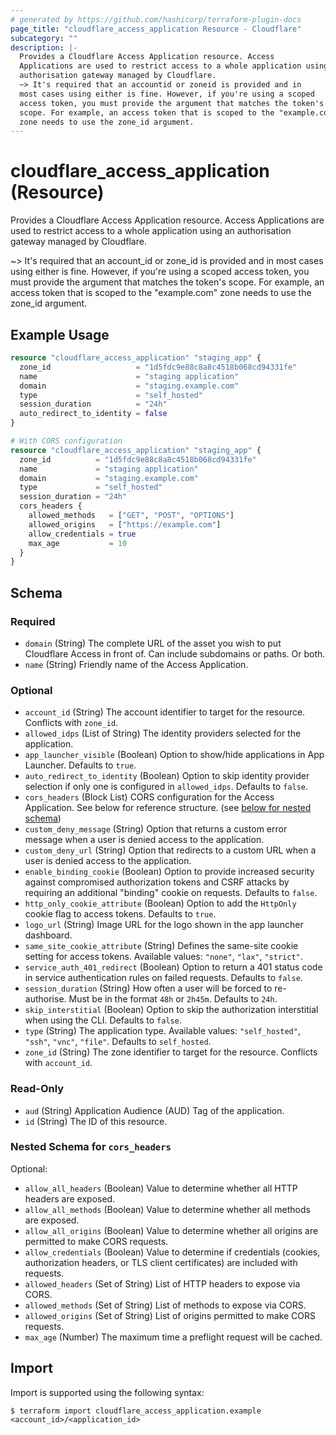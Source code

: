 ```yaml
---
# generated by https://github.com/hashicorp/terraform-plugin-docs
page_title: "cloudflare_access_application Resource - Cloudflare"
subcategory: ""
description: |-
  Provides a Cloudflare Access Application resource. Access
  Applications are used to restrict access to a whole application using an
  authorisation gateway managed by Cloudflare.
  ~> It's required that an accountid or zoneid is provided and in
  most cases using either is fine. However, if you're using a scoped
  access token, you must provide the argument that matches the token's
  scope. For example, an access token that is scoped to the "example.com"
  zone needs to use the zone_id argument.
---
```


# cloudflare_access_application (Resource)

Provides a Cloudflare Access Application resource. Access
Applications are used to restrict access to a whole application using an
authorisation gateway managed by Cloudflare.

~> It's required that an account_id or zone_id is provided and in
most cases using either is fine. However, if you're using a scoped
access token, you must provide the argument that matches the token's
scope. For example, an access token that is scoped to the "example.com"
zone needs to use the zone_id argument.

## Example Usage

```terraform
resource "cloudflare_access_application" "staging_app" {
  zone_id                   = "1d5fdc9e88c8a8c4518b068cd94331fe"
  name                      = "staging application"
  domain                    = "staging.example.com"
  type                      = "self_hosted"
  session_duration          = "24h"
  auto_redirect_to_identity = false
}

# With CORS configuration
resource "cloudflare_access_application" "staging_app" {
  zone_id          = "1d5fdc9e88c8a8c4518b068cd94331fe"
  name             = "staging application"
  domain           = "staging.example.com"
  type             = "self_hosted"
  session_duration = "24h"
  cors_headers {
    allowed_methods   = ["GET", "POST", "OPTIONS"]
    allowed_origins   = ["https://example.com"]
    allow_credentials = true
    max_age           = 10
  }
}
```

<!-- schema generated by tfplugindocs -->
## Schema

### Required

- `domain` (String) The complete URL of the asset you wish to put Cloudflare Access in front of. Can include subdomains or paths. Or both.
- `name` (String) Friendly name of the Access Application.

### Optional

- `account_id` (String) The account identifier to target for the resource. Conflicts with `zone_id`.
- `allowed_idps` (List of String) The identity providers selected for the application.
- `app_launcher_visible` (Boolean) Option to show/hide applications in App Launcher. Defaults to `true`.
- `auto_redirect_to_identity` (Boolean) Option to skip identity provider selection if only one is configured in `allowed_idps`. Defaults to `false`.
- `cors_headers` (Block List) CORS configuration for the Access Application. See below for reference structure. (see [below for nested schema](#nestedblock--cors_headers))
- `custom_deny_message` (String) Option that returns a custom error message when a user is denied access to the application.
- `custom_deny_url` (String) Option that redirects to a custom URL when a user is denied access to the application.
- `enable_binding_cookie` (Boolean) Option to provide increased security against compromised authorization tokens and CSRF attacks by requiring an additional "binding" cookie on requests. Defaults to `false`.
- `http_only_cookie_attribute` (Boolean) Option to add the `HttpOnly` cookie flag to access tokens. Defaults to `true`.
- `logo_url` (String) Image URL for the logo shown in the app launcher dashboard.
- `same_site_cookie_attribute` (String) Defines the same-site cookie setting for access tokens. Available values: `"none"`, `"lax"`, `"strict"`.
- `service_auth_401_redirect` (Boolean) Option to return a 401 status code in service authentication rules on failed requests. Defaults to `false`.
- `session_duration` (String) How often a user will be forced to re-authorise. Must be in the format `48h` or `2h45m`. Defaults to `24h`.
- `skip_interstitial` (Boolean) Option to skip the authorization interstitial when using the CLI. Defaults to `false`.
- `type` (String) The application type. Available values: `"self_hosted"`, `"ssh"`, `"vnc"`, `"file"`. Defaults to `self_hosted`.
- `zone_id` (String) The zone identifier to target for the resource. Conflicts with `account_id`.

### Read-Only

- `aud` (String) Application Audience (AUD) Tag of the application.
- `id` (String) The ID of this resource.

<a id="nestedblock--cors_headers"></a>
### Nested Schema for `cors_headers`

Optional:

- `allow_all_headers` (Boolean) Value to determine whether all HTTP headers are exposed.
- `allow_all_methods` (Boolean) Value to determine whether all methods are exposed.
- `allow_all_origins` (Boolean) Value to determine whether all origins are permitted to make CORS requests.
- `allow_credentials` (Boolean) Value to determine if credentials (cookies, authorization headers, or TLS client certificates) are included with requests.
- `allowed_headers` (Set of String) List of HTTP headers to expose via CORS.
- `allowed_methods` (Set of String) List of methods to expose via CORS.
- `allowed_origins` (Set of String) List of origins permitted to make CORS requests.
- `max_age` (Number) The maximum time a preflight request will be cached.

## Import

Import is supported using the following syntax:

```shell
$ terraform import cloudflare_access_application.example <account_id>/<application_id>
```
